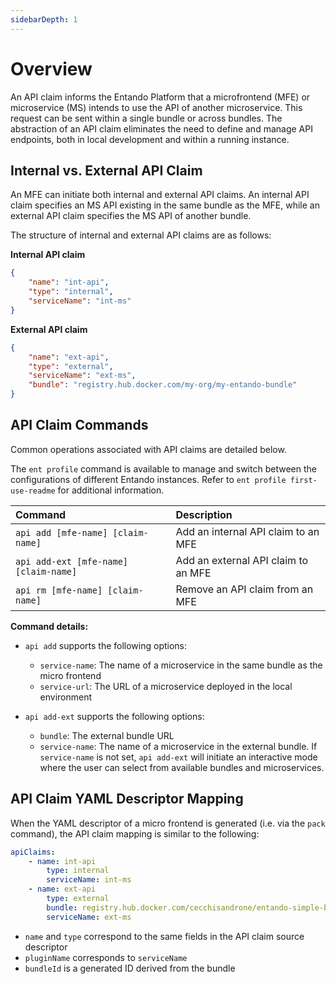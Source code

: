 ```yaml
---
sidebarDepth: 1
---
```



# Overview

An API claim informs the Entando Platform that a microfrontend (MFE) or microservice (MS) intends to use the API of another microservice. This request can be sent within a single bundle or across bundles. The abstraction of an API claim eliminates the need to define and manage API endpoints, both in local development and within a running instance.

## Internal vs. External API Claim

An MFE can initiate both internal and external API claims. An internal API claim specifies an MS API existing in the same bundle as the MFE, while an external API claim specifies the MS API of another bundle.

The structure of internal and external API claims are as follows:

**Internal API claim**
``` json
{
    "name": "int-api",
    "type": "internal",
    "serviceName": "int-ms"
}
```
**External API claim**
``` json
{
    "name": "ext-api",
    "type": "external",
    "serviceName": "ext-ms",
    "bundle": "registry.hub.docker.com/my-org/my-entando-bundle"
}
```

## API Claim Commands

Common operations associated with API claims are detailed below.

The `ent profile` command is available to manage and switch between the configurations of different Entando instances. Refer to `ent profile first-use-readme` for additional information.

| Command | Description
| :- | :-
| `api add [mfe-name] [claim-name]` | Add an internal API claim to an MFE
| `api add-ext [mfe-name] [claim-name]` | Add an external API claim to an MFE
| `api rm [mfe-name] [claim-name]` | Remove an API claim from an MFE

**Command details:**
- `api add` supports the following options:
   - `service-name`: The name of a microservice in the same bundle as the micro frontend
   - `service-url`: The URL of a microservice deployed in the local environment

- `api add-ext` supports the following options:
   - `bundle`: The external bundle URL
   - `service-name`: The name of a microservice in the external bundle. If `service-name` is not set, `api add-ext` will initiate an interactive mode where the user can select from available bundles and microservices.

## API Claim YAML Descriptor Mapping

When the YAML descriptor of a micro frontend is generated (i.e. via the `pack` command), the API claim mapping is similar to the following:

``` yaml
apiClaims:
	- name: int-api
		type: internal
		serviceName: int-ms
	- name: ext-api
		type: external
		bundle: registry.hub.docker.com/cecchisandrone/entando-simple-bundle
		serviceName: ext-ms
```

- `name` and `type` correspond to the same fields in the API claim source descriptor
- `pluginName` corresponds to `serviceName`
- `bundleId` is a generated ID derived from the bundle
